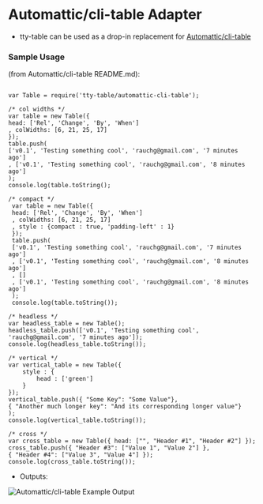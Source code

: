 # Automattic/cli-table Adapter

- tty-table can be used as a drop-in replacement for [Automattic/cli-table](https://github.com/Automattic/cli-table)

### Sample Usage 
(from Automattic/cli-table README.md):

```

var Table = require('tty-table/automattic-cli-table');

/* col widths */
var table = new Table({
head: ['Rel', 'Change', 'By', 'When']
, colWidths: [6, 21, 25, 17]
});
table.push(
['v0.1', 'Testing something cool', 'rauchg@gmail.com', '7 minutes ago']
, ['v0.1', 'Testing something cool', 'rauchg@gmail.com', '8 minutes ago']
);
console.log(table.toString();

/* compact */
 var table = new Table({
 head: ['Rel', 'Change', 'By', 'When']
 , colWidths: [6, 21, 25, 17]
 , style : {compact : true, 'padding-left' : 1}
 });
 table.push(
 ['v0.1', 'Testing something cool', 'rauchg@gmail.com', '7 minutes ago']
 , ['v0.1', 'Testing something cool', 'rauchg@gmail.com', '8 minutes ago']
 , []
 , ['v0.1', 'Testing something cool', 'rauchg@gmail.com', '8 minutes ago']
 );
 console.log(table.toString());

/* headless */
var headless_table = new Table();
headless_table.push(['v0.1', 'Testing something cool', 'rauchg@gmail.com', '7 minutes ago']);
console.log(headless_table.toString());

/* vertical */
var vertical_table = new Table({
	style : {
		head : ['green']
	}
});
vertical_table.push({ "Some Key": "Some Value"},
{ "Another much longer key": "And its corresponding longer value"}
);
console.log(vertical_table.toString());

/* cross */
var cross_table = new Table({ head: ["", "Header #1", "Header #2"] });
cross_table.push({ "Header #3": ["Value 1", "Value 2"] },
{ "Header #4": ["Value 3", "Value 4"] });
console.log(cross_table.toString());

```

- Outputs: 

![Automattic/cli-table Example Output](https://cloud.githubusercontent.com/assets/7478359/15693270/c901a0ce-2748-11e6-8fcb-e946b6c608f1.png "Automattic/cli-table Output Example") 

